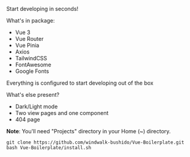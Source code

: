 Start developing in seconds!

What's in package:

- Vue 3
- Vue Router
- Vue Pinia
- Axios
- TailwindCSS
- FontAwesome
- Google Fonts

Everything is configured to start developing out of the box

What's else present?

- Dark/Light mode
- Two view pages and one component
- 404 page

**Note**: You'll need "Projects" directory in your Home (~) directory.

```
git clone https://github.com/windwalk-bushido/Vue-Boilerplate.git
bash Vue-Boilerplate/install.sh
```

